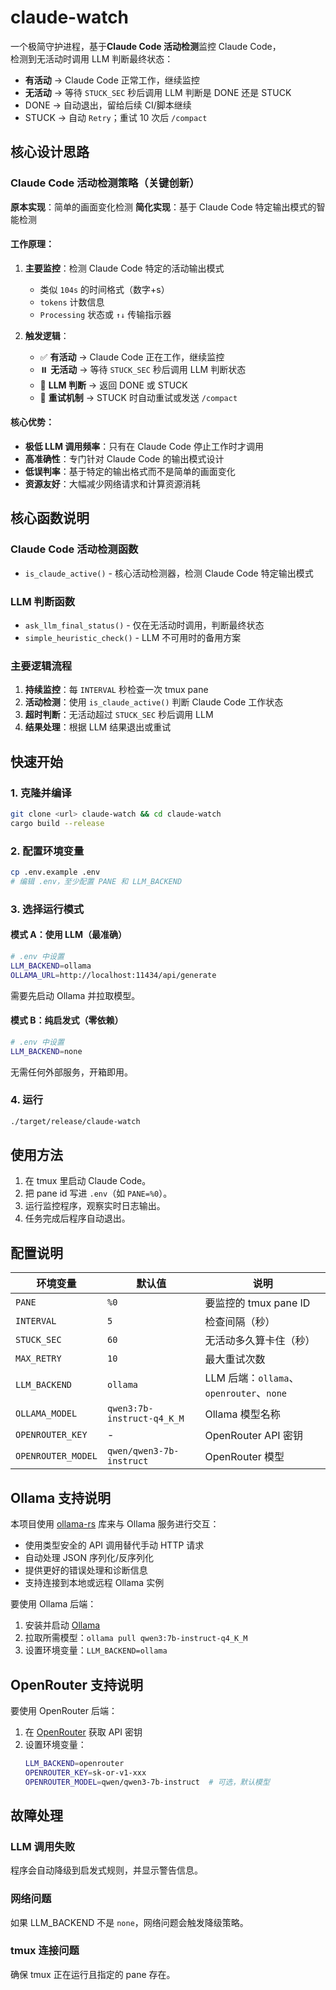 # claude-watch

一个极简守护进程，基于**Claude Code 活动检测**监控 Claude Code，  
检测到无活动时调用 LLM 判断最终状态：

- **有活动** → Claude Code 正常工作，继续监控
- **无活动** → 等待 `STUCK_SEC` 秒后调用 LLM 判断是 DONE 还是 STUCK
- DONE → 自动退出，留给后续 CI/脚本继续  
- STUCK → 自动 `Retry`；重试 10 次后 `/compact`

## 核心设计思路

### Claude Code 活动检测策略（关键创新）

**原本实现**：简单的画面变化检测
**简化实现**：基于 Claude Code 特定输出模式的智能检测

#### 工作原理：
1. **主要监控**：检测 Claude Code 特定的活动输出模式
   - 类似 `104s` 的时间格式（数字+s）
   - `tokens` 计数信息
   - `Processing` 状态或 `↑↓` 传输指示器

2. **触发逻辑**：
   - ✅ **有活动** → Claude Code 正在工作，继续监控
   - ⏸️ **无活动** → 等待 `STUCK_SEC` 秒后调用 LLM 判断状态
   - 🤖 **LLM 判断** → 返回 DONE 或 STUCK
   - 🔄 **重试机制** → STUCK 时自动重试或发送 `/compact`

#### 核心优势：
- **极低 LLM 调用频率**：只有在 Claude Code 停止工作时才调用
- **高准确性**：专门针对 Claude Code 的输出模式设计
- **低误判率**：基于特定的输出格式而不是简单的画面变化
- **资源友好**：大幅减少网络请求和计算资源消耗

## 核心函数说明

### Claude Code 活动检测函数
- `is_claude_active()` - 核心活动检测器，检测 Claude Code 特定输出模式

### LLM 判断函数
- `ask_llm_final_status()` - 仅在无活动时调用，判断最终状态
- `simple_heuristic_check()` - LLM 不可用时的备用方案

### 主要逻辑流程
1. **持续监控**：每 `INTERVAL` 秒检查一次 tmux pane
2. **活动检测**：使用 `is_claude_active()` 判断 Claude Code 工作状态
3. **超时判断**：无活动超过 `STUCK_SEC` 秒后调用 LLM
4. **结果处理**：根据 LLM 结果退出或重试

## 快速开始

### 1. 克隆并编译
```bash
git clone <url> claude-watch && cd claude-watch
cargo build --release
```

### 2. 配置环境变量
```bash
cp .env.example .env
# 编辑 .env，至少配置 PANE 和 LLM_BACKEND
```

### 3. 选择运行模式

#### 模式 A：使用 LLM（最准确）
```bash
# .env 中设置
LLM_BACKEND=ollama
OLLAMA_URL=http://localhost:11434/api/generate
```
需要先启动 Ollama 并拉取模型。

#### 模式 B：纯启发式（零依赖）
```bash
# .env 中设置
LLM_BACKEND=none
```
无需任何外部服务，开箱即用。

### 4. 运行
```bash
./target/release/claude-watch
```

## 使用方法

1. 在 tmux 里启动 Claude Code。  
2. 把 pane id 写进 `.env`（如 `PANE=%0`）。  
3. 运行监控程序，观察实时日志输出。  
4. 任务完成后程序自动退出。

## 配置说明

| 环境变量 | 默认值 | 说明 |
|---------|--------|------|
| `PANE` | `%0` | 要监控的 tmux pane ID |
| `INTERVAL` | `5` | 检查间隔（秒） |
| `STUCK_SEC` | `60` | 无活动多久算卡住（秒） |
| `MAX_RETRY` | `10` | 最大重试次数 |
| `LLM_BACKEND` | `ollama` | LLM 后端：`ollama`、`openrouter`、`none` |
| `OLLAMA_MODEL` | `qwen3:7b-instruct-q4_K_M` | Ollama 模型名称 |
| `OPENROUTER_KEY` | - | OpenRouter API 密钥 |
| `OPENROUTER_MODEL` | `qwen/qwen3-7b-instruct` | OpenRouter 模型 |

## Ollama 支持说明

本项目使用 [ollama-rs](https://crates.io/crates/ollama-rs) 库来与 Ollama 服务进行交互：

- 使用类型安全的 API 调用替代手动 HTTP 请求
- 自动处理 JSON 序列化/反序列化
- 提供更好的错误处理和诊断信息
- 支持连接到本地或远程 Ollama 实例

要使用 Ollama 后端：
1. 安装并启动 [Ollama](https://ollama.com/)
2. 拉取所需模型：`ollama pull qwen3:7b-instruct-q4_K_M`
3. 设置环境变量：`LLM_BACKEND=ollama`

## OpenRouter 支持说明

要使用 OpenRouter 后端：
1. 在 [OpenRouter](https://openrouter.ai/) 获取 API 密钥
2. 设置环境变量：
   ```bash
   LLM_BACKEND=openrouter
   OPENROUTER_KEY=sk-or-v1-xxx
   OPENROUTER_MODEL=qwen/qwen3-7b-instruct  # 可选，默认模型
   ```

## 故障处理

### LLM 调用失败
程序会自动降级到启发式规则，并显示警告信息。

### 网络问题
如果 LLM_BACKEND 不是 `none`，网络问题会触发降级策略。

### tmux 连接问题
确保 tmux 正在运行且指定的 pane 存在。